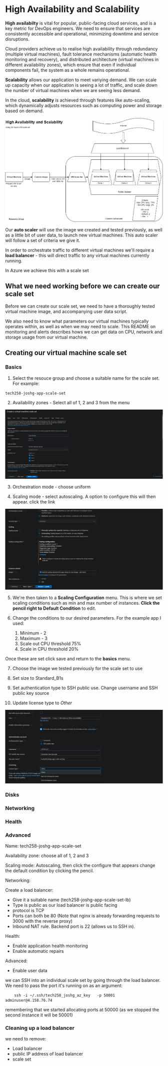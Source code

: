 # High Availability and Scalability
**High availabilty** is vital for popular, public-facing cloud services, and is a key metric for DevOps engineers. We need to ensure that services are consistently accessible and operational, minimizing downtime and service disruptions. 

Cloud providers achieve us to realise high availability through redundancy (multiple virtual machines), fault tolerance mechanisms (automatic health monitoring and recovery), and distributed architecture (virtual machines in different availability zones), which ensure that even if individual components fail, the system as a whole remains operational.

**Scalability** allows our application to meet variying demand. We can scale up capacity when our application is seeing a lot of traffic, and scale down the number of virtual machines when we are seeing less demand.

In the cloud, **scalability** is achieved through features like auto-scaling, which dynamically adjusts resources such as computing power and storage based on demand. 

![Diagram representing auto scaling and load balancing](./images/scaling_and_load_balancing.png)

Our **auto scaler** will use the image we created and tested previously, as well as a little bit of user data, to launch new virtual machines. This auto scaler will follow a set of criteria we give it.

In order to orchestrate traffic to different virtual machines we'll require a **load balancer** - this will direct traffic to any virtual machines currently running.

In Azure we achieve this with a scale set

## What we need working before we can create our scale set
Before we can create our scale set, we need to have a thoroughly tested virtual machine image, and accompanying user data script.

We also need to know what parameters our virtual machines typically operates within, as well as when we may need to scale. This README on monitoring and alerts describes hows we can get data on CPU, network and storage usage from our virtual machine.

## Creating our virtual machine scale set
### Basics
1) Select the resouce group and choose a suitable name for the scale set. For example:
```
tech258-joshg-app-scale-set
```
2) Availability zones - Select all of 1, 2 and 3 from the menu

![Scale set basics menu](./images/scale_set_basics.png)

3) Orchestration mode - choose uniform

4) Scaling mode - select autoscaling. A option to configure this will then appear. click the link

![Scale set basics menu 2](./images/scale_set_basics_2.png)

5) We're then taken to a **Scaling Configuration** menu. This is where we set scaling conditions such as min and max number of instances. **Click the pencil right to Default Condition** to edit.

6) Change the conditions to our desired parameters. For the example app I used:
   1) Minimum - 2
   2) Maximum - 3
   3) Scale out CPU threshold 75%
   4) Scale in CPU threshold 20% 

Once these are set click save and return to the **basics** menu.

7) Choose the image we tested previously for the scale set to use

8) Set size to Standard_B1s

9) Set authentication type to SSH public use. Change username and SSH public key source

10) Update license type to *Other*

![Scale set basics menu 3](./images/scale_set_basics_3.png)  

### Disks


### Networking


### Health

### Advanced





Name: tech258-joshg-app-scale-set

Availability zone: choose all of 1, 2 and 3



Scaling mode: Autoscaling, then click the configure that appears
    change the default condition by clicking the pencil.




Networking:

Create a load balancer:
- Give it a suitable name (tech258-joshg-app-scale-set-lb)
- Type is public as our load balancer is public facing
- protocol is TCP
- Ports can both be 80 (Note that nginx is already forwarding requests to 3000 with the reverse proxy)
- Inbound NAT rule. Backend port is 22 (allows us to SSH in). 

Health:
- Enable application health monitoring
- Enable automatic repairs

Advanced:
- Enable user data


we can SSH into an individual scale set by going through the load balancer. We need to pass the port it's running on as an argument:
```
    ssh -i ~/.ssh/tech258_joshg_az_key   -p 50001 adminuser@4.158.76.74
```
remembering that we started allocating ports at 50000 (as we stopped the second instance it will be 50001)



### Cleaning up a load balancer

we need to remove:
- Load balancer
- public IP address of load balancer
- scale set
